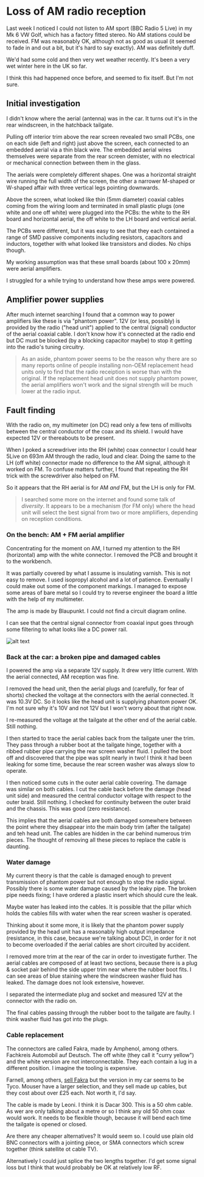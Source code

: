 # Loss of AM radio reception

Last week I noticed I could not listen to AM sport (BBC Radio 5 Live) in my Mk 6 VW Golf, which has a factory fitted stereo. No AM stations could be received. FM was reasonably OK, although not as good as usual (it seemed to fade in and out a bit, but it's hard to say exactly). AM was definitely duff.

We'd had some cold and then very wet weather recently. It's been a very wet winter here in the UK so far.

I think this had happened once before, and seemed to fix itself. But I'm not sure.

## Initial investigation
I didn't know where the aerial (antenna) was in the car. It turns out it's in the rear windscreen, in the hatchback tailgate.

Pulling off interior trim above the rear screen revealed two small PCBs, one on each side (left and right) just above the screen, each connected to an embedded aerial via a thin black wire. The embedded aerial wires themselves were separate from the rear screen demister, with no electrical or mechanical connection between them in the glass.

The aerials were completely different shapes. One was a horizontal straight wire running the full width of the screen, the other a narrower M-shaped or W-shaped affair with three vertical legs pointing downwards.

Above the screen, what looked like thin (5mm diameter) coaxial cables coming from the wiring loom and terminated in small plastic plugs (one white and one off white) were plugged into the PCBs: the white to the RH board and horizontal aerial, the off white to the LH board and vertical aerial.

The PCBs were different, but it was easy to see that they each contained a range of SMD passive components including resistors, capacitors and inductors, together with what looked like transistors and diodes. No chips though.

My working assumption was that these small boards (about 100 x 20mm) were aerial amplifiers.

I struggled for a while trying to understand how these amps were powered.

## Amplifier power supplies

After much internet searching I found that a common way to power amplifiers like these is via "phantom power". 12V (or less, possibly) is provided by the radio ("head unit") applied to the central (signal) conductor of the aerial coaxial cable. I don't know how it's connected at the radio end but DC must be blocked (by a blocking capacitor maybe) to stop it getting into the radio's tuning circuitry.

> As an aside, phantom power seems to be the reason why there are so many reports online of people installing non-OEM replacement head units only to find that the radio receiption is worse than with the original. If the replacement head unit does not supply phantom power, the aerial amplifiers won't work and the signal strength will be much lower at the radio input.

## Fault finding

With the radio on, my multimeter (on DC) read only a few tens of millivolts between the central conductor of the coax and its shield. I would have expected 12V or thereabouts to be present.

When I poked a screwdriver into the RH (white) coax connector I could hear 5Live on 693m AM through the radio, loud and clear. Doing the same to the LH (off white) connector made no difference to the AM signal, although it worked on FM. To confuse matters further, I found that repeating the RH trick with the screwdriver also helped on FM.

So it appears that the RH aerial is for AM _and_ FM, but the LH is only for FM.

> I searched some more on the internet and found some talk of _diversity_. It appears to be a mechanism (for FM only) where the head unit will select the best signal from two or more ampliifiers, depending on reception conditions.

### On the bench: AM + FM aerial amplifier

Concentrating for the moment on AM, I turned my attention to the RH (horizontal) amp with the white connector. I removed the PCB and brought it to the workbench.

It was partially covered by what I assume is insulating varnish. This is not easy to remove. I used isopropyl alcohol and a lot of patience. Eventually I could make out some of the component markings. I managed to expose some areas of bare metal so I could try to reverse engineer the board a little with the help of my multimeter.

The amp is made by Blaupunkt. I could not find a circuit diagram online.

I can see that the central signal connector from coaxial input goes through some filtering to what looks like a DC power rail.

![alt text](file:///Users/nick/dev/electronics/car-radio/am-amp-overview.png)

### Back at the car: a broken pipe and damaged cables

I powered the amp via a separate 12V supply. It drew very little current. With the aerial connected, AM reception was fine.

I removed the head unit, then the aerial plugs and (carefully, for fear of shorts) checked the voltage at the connectors with the aerial connected. It was 10.3V DC. So it looks like the head unit is supplying phantom power OK. I'm not sure why it's 10V and not 12V but I won't worry about that right now.

I re-measured the voltage at the tailgate at the other end of the aerial cable. Still nothing.

I then started to trace the aerial cables back from the tailgate uner the trim. They pass through a rubber boot at the tailgate hinge, together with a ribbed rubber pipe carrying the rear screen washer fluid. I pulled the boot off and discovered that the pipe was split nearly in two! I think it had been leaking for some time, because the rear screen washer was always slow to operate.

I then noticed some cuts in the outer aerial cable covering. The damage was similar on both cables. I cut the cable back before the damage (head unit side) and measured the central conductor voltage with respect to the outer braid. Still nothing. I checked for continuity between the outer braid and the chassis. This was good (zero resistance).

This implies that the aerial cables are both damaged somewhere between the point where they disappear into the main body trim (after the tailgate) and teh head unit. The cables are hidden in the car behind numerous trim pieces. The thought of removing all these pieces to replace the cable is daunting.

### Water damage

My current theory is that the cable is damaged enough to prevent transmission of phantom power but not enough to stop the radio signal. Possibly there is some water damage caused by the leaky pipe. The broken pipe needs fixing; I have ordered a plastic insert which should cure the leak.

Maybe water has leaked into the cables. It is possible that the pillar which holds the cables fills with water when the rear screen washer is operated.

Thinking about it some more, it is likely that the phantom power supply provided by the head unit has a reasonably high output impedance (resistance, in this case, because we're talking about DC), in order for it not to become overloaded if the aerial cables are short circuited by accident.

I removed more trim at the rear of the car in order to investigate further. The aerial cables are composed of at least two sections, because there is a plug & socket pair behind the side upper trim near where the rubber boot fits. I can see areas of blue staining where the windscreen washer fluid has leaked. The damage does not look extensive, however.

I separated the intermediate plug and socket and measured 12V at the connector with the radio on.

The final cables passing through the rubber boot to the tailgate are faulty. I think washer fluid has got into the plugs.

### Cable replacement

The connectors are called Fakra, made by Amphenol, among others. Fachkreis Automobil auf Deutsch. The off white (they call it "curry yellow") and the white version are not interconnectable. They each contain a lug in a different position. I imagine the tooling is expensive.

Farnell, among others, [sell Fakra](https://uk.farnell.com/c/connectors/rf-coaxial-connectors-accessories/rf-connectors?connector-type=fakra-coaxial) but the version in my car seems to be Tyco. Mouser have a larger selection, and they sell made up cables, but they cost about over £25 each. Not worth it, I'd say.

The cable is made by Leoni. I think it is Dacar 300. This is a 50 ohm cable. As wer are only talking about a metre or so I think any old 50 ohm coax would work. It needs to be flexible though, because it will bend each time the tailgate is opened or closed.

Are there any cheaper alternatives? It would seem so. I could use plain old BNC connectors with a jointing piece, or SMA connectors which screw together (think satellite ot cable TV).

Alternatively I could just splice the two lengths together. I'd get some signal loss but I think that would probably be OK at relatively low RF.






